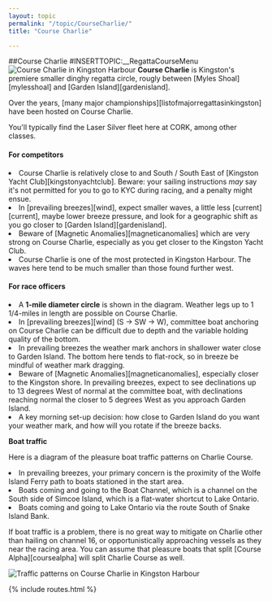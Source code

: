 ```yaml
---
layout: topic
permalink: "/topic/CourseCharlie/"
title: "Course Charlie"

---
```


##Course Charlie
#INSERTTOPIC:__RegattaCourseMenu
<img src="http://K7Waterfront.org/Images/ChartCourseCharlie800.jpg" class="image1px floatright" alt="Course Charlie in Kingston Harbour">
<strong>Course Charlie</strong> is Kingston's premiere smaller dinghy regatta circle, rougly between [Myles Shoal][mylesshoal] and [Garden Island][gardenisland].

Over the years, [many major championships][listofmajorregattasinkingston] have been hosted on Course Charlie.

You'll typically find the Laser Silver fleet here at CORK, among other classes.

<h4>For competitors</h4>

<li>Course Charlie is relatively close to and South / South East of [Kingston Yacht Club][kingstonyachtclub].  Beware: your sailing instructions <i>may</i> say it's not permitted for you to go to KYC during racing, and a penalty might ensue.

<li>In [prevailing breezes][wind], expect smaller waves, a little less [current][current], maybe lower breeze pressure, and look for a geographic shift as you go closer to [Garden Island][gardenisland].

<li>Beware of [Magnetic Anomalies][magneticanomalies] which are very strong on Course Charlie, especially as you get closer to the Kingston Yacht Club.

<li>Course Charlie is one of the most protected in Kingston Harbour.  The waves here tend to be much smaller than those found further west.

<h4>For race officers</h4>

<li>A <strong>1-mile diameter circle</strong> is shown in the diagram.  Weather legs up to 1 1/4-miles in length are possible on Course Charlie.

<li>In [prevailing breezes][wind] (S -> SW -> W), committee boat anchoring on Course Charlie can be difficult due to depth and the variable holding quality of the bottom.

<li>In prevailing breezes the weather mark anchors in shallower water close to Garden Island.  The bottom here tends to flat-rock, so in breeze be mindful of weather mark dragging.

<li>Beware of [Magnetic Anomalies][magneticanomalies], especially closer to the Kingston shore.  In prevailing breezes, expect to see declinations up to 13 degrees West of normal at the committee boat, with declinations reaching normal the closer to 5 degrees West as you approach Garden Island.

<li>A key morning set-up decision: how close to Garden Island do you want your weather mark, and how will you rotate if the breeze backs.

<strong>Boat traffic</strong>

Here is a diagram of the pleasure boat traffic patterns on Charlie Course.
<li> In prevailing breezes, your primary concern is the proximity of the Wolfe Island Ferry path to boats stationed in the start area.
<li> Boats coming and going to the Boat Channel, which is a channel on the South side of Simcoe Island, which is a flat-water shortcut to Lake Ontario.
<li> Boats coming and going to Lake Ontario via the route South of Snake Island Bank.

If boat traffic is a problem, there is no great way to mitigate on Charlie other than hailing on channel 16, or opportunistically approaching vessels as they near the racing area.  You can assume that pleasure boats that split [Course Alpha][coursealpha] will split Charlie Course as well.

<img src="http://K7Waterfront.org/Images/ChartCourseCharlieTraffic.jpg" alt="Traffic patterns on Course Charlie in Kingston Harbour" class="image1px">

{% include routes.html %}

